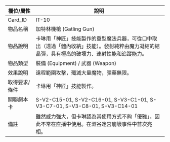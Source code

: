 | 欄位/屬性 | 說明 |
|---|---|
| Card_ID | IT-10 |
| 物品名稱 | 加特林機槍 (Gatling Gun) |
| 物品說明 | 卡琳用「神匠」技能製作的重型魔法兵器，可從口中取出（透過「體內收納」技能）。發射純粹由魔力凝結的結晶彈，具有極高的破壞力、連射性能和追蹤能力。 |
| 物品類型 | 裝備 (Equipment) / 武器 (Weapon) |
| 效果說明 | 遠程範圍攻擊，殲滅大量魔物，彈藥無限。 |
| 取得要求/條件 | 卡琳用「神匠」技能製作。 |
| 關聯劇本卡 | S-V2-C15-01, S-V2-C16-01, S-V3-C1-01, S-V3-C7-01, S-V3-C8-01, S-V3-C14-01 |
| 備註 | 雖然威力強大，但卡琳認為其使用方式不夠「優雅」，因此不常在直播中使用。在澀谷迷宮崩壞事件中首次亮相。 |
